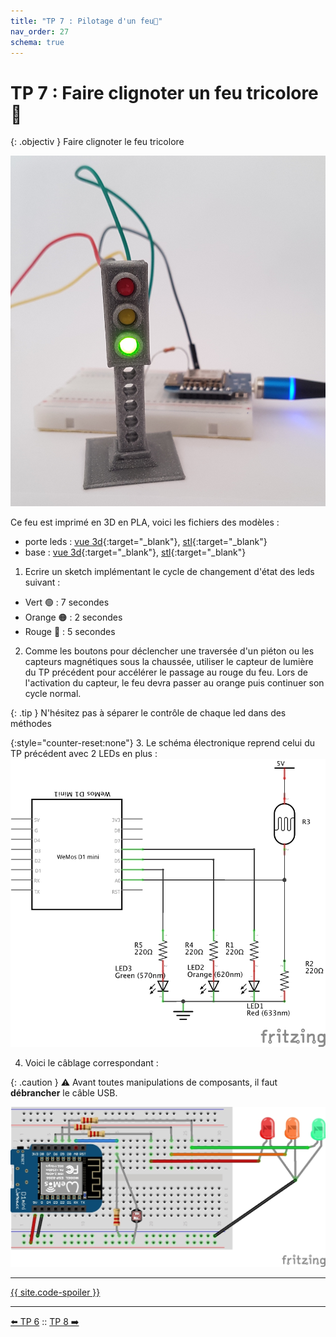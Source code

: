 ```yaml
---
title: "TP 7 : Pilotage d'un feu🚦"
nav_order: 27
schema: true
---
```


# TP 7 : Faire clignoter un feu tricolore 🚦

{: .objectiv }
Faire clignoter le feu tricolore

![feu tricolore](resources/tp7-feu.jpg)

Ce feu est imprimé en 3D en PLA, voici les fichiers des modèles :
 - porte leds : [vue 3d](https://github.com/Zenika/codelab-iot/blob/main/resources/3d-feu.stl){:target="_blank"}, [stl](resources/3d-feu.stl){:target="_blank"}
 - base : [vue 3d](https://github.com/Zenika/codelab-iot/blob/main/resources/3d-base.stl){:target="_blank"}, [stl](resources/3d-base.stl){:target="_blank"}

1. Ecrire un sketch implémentant le cycle de changement d'état des leds suivant :
 - Vert 🟢 : 7 secondes
 - Orange 🟠 : 2 secondes
 - Rouge 🔴 : 5 secondes

2. Comme les boutons pour déclencher une traversée d'un piéton ou les capteurs magnétiques sous la chaussée, utiliser le capteur de lumière du TP précédent pour accélérer le passage au rouge du feu. Lors de l'activation du capteur, le feu devra passer au orange puis continuer son cycle normal.

{: .tip }
N'hésitez pas à séparer le contrôle de chaque led dans des méthodes

{:style="counter-reset:none"}
3. Le schéma électronique reprend celui du TP précédent avec 2 LEDs en plus :
![schema](resources/tp7-schema.jpg)

4. Voici le câblage correspondant :

{: .caution }
⚠️ Avant toutes manipulations de composants, il faut **débrancher** le câble USB.

![montage](resources/tp7-montage.jpg)

----
[{{ site.code-spoiler }}](tp7_code.md)

----
[⬅️ TP 6](tp6.md) :: [TP 8 ➡️](tp8.md)
